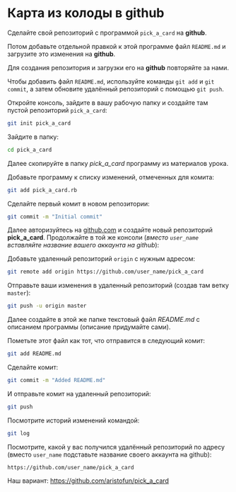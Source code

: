 # Карта из колоды в github 

Сделайте свой репозиторий с программой `pick_a_card` на **github**.

Потом добавьте отдельной правкой к этой программе файл `README.md` и загрузите это изменения на **github**.

<div class="rubyrush-task-hint">

Для создания репозитория и загрузки его на **github** повторяйте за нами.

Чтобы добавить файл `README.md`, используйте команды `git add` и `git commit`, а затем обновите удалённый репозиторий с помощью `git push`.

</div>


<div class="rubyrush-task-answer">

Откройте консоль, зайдите в вашу рабочую папку и создайте там пустой репозиторий `pick_a_card`:

```sh
git init pick_a_card
```

Зайдите в папку:

```sh
cd pick_a_card
```

Далее скопируйте в папку *pick_a_card* программу из материалов урока. 

Добавьте программу к списку изменений, отмеченных для комита:

```sh
git add pick_a_card.rb
```

Сделайте первый комит в новом репозитории:

```sh
git commit -m "Initial commit"
```

Далее авторизуйтесь на [github.com](https://github.com) и создайте новый репозиторий **pick_a_card**. Продолжайте в той же консоли (*вместо `user_name` вставляйте название вашего аккаунта на github*):

Добавьте удаленный репозиторий `origin` с нужным адресом:

```sh
git remote add origin https://github.com/user_name/pick_a_card
```

Отправьте ваши изменения в удаленный репозиторий (создав там ветку `master`):

```sh
git push -u origin master
```

Далее создайте в этой же папке текстовый файл *README.md* с описанием программы (описание придумайте сами).

Пометьте этот файл как тот, что отправится в следующий комит:


```sh
git add README.md
```

Сделайте комит:

```sh
git commit -m "Added README.md"
```

И отправьте комит на удаленный репозиторий:

```sh
git push
```

Посмотрите историй изменений командой:

```sh
git log
```

Посмотрите, какой у вас получился удалённый репозиторий по адресу (вместо `user_name` подставьте название своего аккаунта на github):

```
https://github.com/user_name/pick_a_card
```

Наш вариант: https://github.com/aristofun/pick_a_card

</div>

